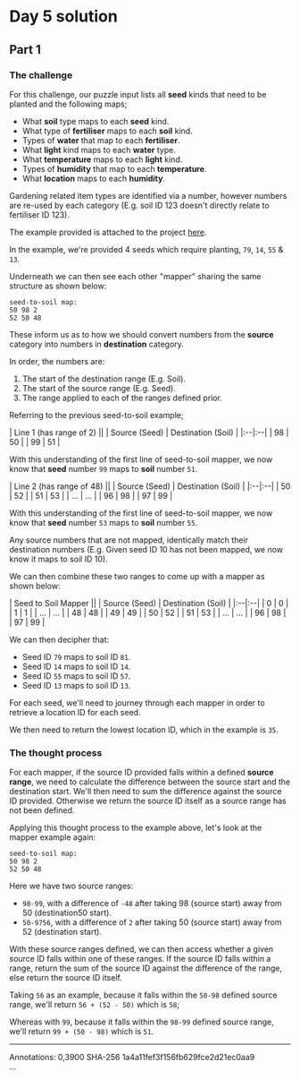 # Day 5 solution

## Part 1

### The challenge

For this challenge, our puzzle input lists all **seed** kinds that need to be planted and the following maps;

- What **soil** type maps to each **seed** kind.
- What type of **fertiliser** maps to each **soil** kind.
- Types of **water** that map to each **fertiliser**.
- What **light** kind maps to each **water** type.
- What **temperature** maps to each **light** kind.
- Types of **humidity** that map to each **temperature**.
- What **location** maps to each **humidity**.

Gardening related item types are identified via a number, however numbers are re-used by each category (E.g. soil ID 123 doesn't directly relate to fertiliser ID 123).

The example provided is attached to the project [here](src/bin/example.txt).

In the example, we're provided 4 seeds which require planting, `79`, `14`, `55` & `13`.

Underneath we can then see each other "mapper" sharing the same structure as shown below:

	seed-to-soil map:
	50 98 2
	52 50 48

These inform us as to how we should convert numbers from the **source** category into numbers in **destination** category.

In order, the numbers are:
1. The start of the destination range (E.g. Soil).
2. The start of the source range (E.g. Seed).
3. The range applied to each of the ranges defined prior.

Referring to the previous seed-to-soil example;

| Line 1 (has range of 2) ||
| Source (Seed) | Destination (Soil) |
|:--|:--|
| 98 | 50 |
| 99 | 51 |

With this understanding of the first line of seed-to-soil mapper, we now know that **seed** number `99` maps to **soil** number `51`.

| Line 2 (has range of 48) ||
| Source (Seed) | Destination (Soil) |
|:--|:--|
| 50 | 52 |
| 51 | 53 |
| ... | ... |
| 96 | 98 |
| 97 | 99 |

With this understanding of the first line of seed-to-soil mapper, we now know that **seed** number `53` maps to **soil** number `55`.

Any source numbers that are not mapped, identically match their destination numbers (E.g. Given seed ID 10 has not been mapped, we now know it maps to soil ID 10).

We can then combine these two ranges to come up with a mapper as shown below:

| Seed to Soil Mapper ||
| Source (Seed) | Destination (Soil) |
|:--|:--|
| 0 | 0 |
| 1 | 1 |
| ... | ... |
| 48 | 48 |
| 49 | 49 |
| 50 | 52 |
| 51 | 53 |
| ... | ... |
| 96 | 98 |
| 97 | 99 |

We can then decipher that:
- Seed ID `79` maps to soil ID `81`.
- Seed ID `14` maps to soil ID `14`.
- Seed ID `55` maps to soil ID `57`.
- Seed ID `13` maps to soil ID `13`.

For each seed, we'll need to journey through each mapper in order to retrieve a location ID for each seed.

We then need to return the lowest location ID, which in the example is `35`.

### The thought process

For each mapper, if the source ID provided falls within a defined **source range**, we need to calculate the difference between the source start and the destination start. We'll then need to sum the difference against the source ID provided. Otherwise we return the source ID itself as a source range has not been defined. 

Applying this thought process to the example above, let's look at the mapper example again:
	
	seed-to-soil map:
	50 98 2
	52 50 48

Here we have two source ranges:
- `98-99`, with a difference of `-48` after taking 98 (source start) away from 50 (destination50 start).
- `50-9756`, with a difference of `2` after taking 50 (source start) away from 52 (destination start).

With these source ranges defined, we can then access whether a given source ID falls within one of these ranges. If the source ID falls within a range, return the sum of the source ID against the difference of the range, else return the source ID itself.

Taking `56` as an example, because it falls within the `50-98` defined source range, we'll return `56 + (52 - 50)` which is `58`; 

Whereas with `99`, because it falls within the `98-99` defined source range, we'll return `99 + (50 - 98)` which is `51`.

---
Annotations: 0,3900 SHA-256 1a4a11fef3f156fb629fce2d21ec0aa9  
...
